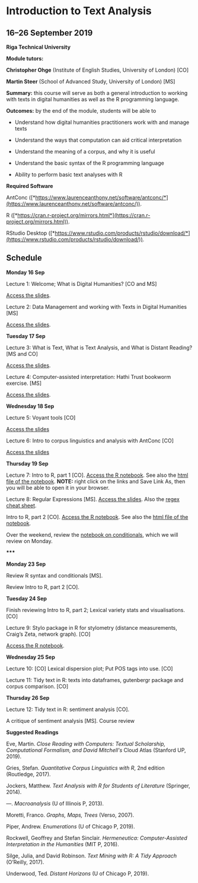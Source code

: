 # Introduction to Text Analysis

## 16–26 September 2019

**Riga Technical University**

**Module tutors:**

**Christopher Ohge** (Institute of English Studies, University of
London) \[CO\]

**Martin Steer** (School of Advanced Study, University of London) \[MS\]

**Summary:** this course will serve as both a general introduction to
working with texts in digital humanities as well as the R programming
language.

**Outcomes:** by the end of the module, students will be able to

-   Understand how digital humanities practitioners work with and manage texts

-   Understand the ways that computation can aid critical interpretation

-   Understand the meaning of a corpus, and why it is useful

-   Understand the basic syntax of the R programming language

-   Ability to perform basic text analyses with R

**Required Software**

AntConc
([*https://www.laurenceanthony.net/software/antconc/*](https://www.laurenceanthony.net/software/antconc/)).

R
([*https://cran.r-project.org/mirrors.html*](https://cran.r-project.org/mirrors.html)).

RStudio Desktop
([*https://www.rstudio.com/products/rstudio/download/*](https://www.rstudio.com/products/rstudio/download/)).

## Schedule

**Monday 16 Sep**

Lecture 1: Welcome; What is Digital Humanities? \[CO and MS\]

[Access the slides](L1_Intro-to-DH.pdf).

Lecture 2: Data Management and working with Texts in Digital Humanities
\[MS\]

[Access the slides](L2_Data-mGMT-and-working-with-texts.pdf).

**Tuesday 17 Sep**

Lecture 3: What is Text, What is Text Analysis, and What is Distant
Reading? \[MS and CO\]

[Access the slides](L3_what-is-text-analysis.pdf).

Lecture 4: Computer-assisted interpretation: Hathi Trust bookworm
exercise. \[MS\]

[Access the slides](L4_web-based-tools.pdf).

**Wednesday 18 Sep**

Lecture 5: Voyant tools \[CO\]

[Access the slides](L5_Voyant-tools.pdf)

Lecture 6: Intro to corpus linguistics and analysis with AntConc \[CO\]

[Access the slides](L6_AntConc.pdf)

**Thursday 19 Sep**

Lecture 7: Intro to R, part 1 \[CO\]. 
[Access the R notebook](https://raw.githubusercontent.com/cmohge1/riga-text-analysis/master/L7_intro-to-R1.Rmd). 
See also the [html file of the notebook](https://raw.githubusercontent.com/cmohge1/riga-text-analysis/master/L7_intro-to-R1.html). 
**NOTE:** right click on the links and Save Link As, then you will be able to open it in your browser.

Lecture 8: Regular Expressions \[MS\]. 
[Access the slides](L8.1_Intro-to-Regex.pdf). 
Also the [regex cheat sheet](L8.1_Intro-to-Regex-regex-sheet.pdf).

Intro to R, part 2 \[CO\]. [Access the R notebook](https://raw.githubusercontent.com/cmohge1/riga-text-analysis/master/L8.2_intro-to-R2.Rmd). See also the [html file of the notebook](https://raw.githubusercontent.com/cmohge1/riga-text-analysis/master/L8.2_intro-to-R2.nb.html).

Over the weekend, review the [notebook on conditionals](L8.3_R_conditionals.Rmd), which we will review on Monday.

**\*\*\***

**Monday 23 Sep** 

Review R syntax and conditionals [MS]. 

Review Intro to R, part 2 \[CO\].

**Tuesday 24 Sep**

Finish reviewing Intro to R, part 2; Lexical variety stats and visualisations. \[CO\] 

Lecture 9: Stylo package in R for stylometry (distance measurements, Craig’s Zeta,
network graph). [CO]

[Access the R notebook](https://raw.githubusercontent.com/cmohge1/riga-text-analysis/master/L9_stylo.Rmd).

**Wednesday 25 Sep**

Lecture 10: \[CO\] Lexical dispersion plot; Put POS tags into use. \[CO\]

Lecture 11: Tidy text in R: texts into dataframes, gutenbergr package and corpus comparison. \[CO\]

**Thursday 26 Sep**

Lecture 12: Tidy text in R: sentiment analysis \[CO\].

A critique of
sentiment analysis \[MS\]. Course review

**Suggested Readings**

Eve, Martin. *Close Reading with Computers: Textual Scholarship,
Computational Formalism, and David Mitchell's* Cloud Atlas (Stanford UP,
2019).

Gries, Stefan. *Quantitative Corpus Linguistics with R*, 2nd edition
(Routledge, 2017).

Jockers, Matthew. *Text Analysis with R for Students of Literature*
(Springer, 2014).

––. *Macroanalysis* (U of Illinois P, 2013).

Moretti, Franco. *Graphs, Maps, Trees* (Verso, 2007).

Piper, Andrew. *Enumerations* (U of Chicago P, 2019).

Rockwell, Geoffrey and Stefan Sinclair. *Hermeneutica: Computer-Assisted
Interpretation in the Humanities* (MIT P, 2016).

Silge, Julia, and David Robinson. *Text Mining with R: A Tidy Approach*
(O’Reilly, 2017).

Underwood, Ted. *Distant Horizons* (U of Chicago P, 2019).
